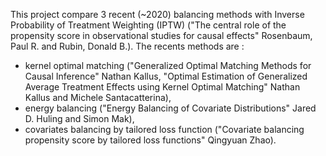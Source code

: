 This project compare 3 recent (~2020) balancing methods with Inverse Probability of Treatment Weighting (IPTW) ("The central role of the propensity score in observational studies for causal effects" Rosenbaum, Paul R. and Rubin, Donald B.). The recents methods are :
  - kernel optimal matching ("Generalized Optimal Matching Methods for Causal Inference" Nathan Kallus, "Optimal Estimation of Generalized Average Treatment Effects using Kernel Optimal Matching" Nathan Kallus and Michele Santacatterina),
  - energy balancing ("Energy Balancing of Covariate Distributions" Jared D. Huling and Simon Mak),
  - covariates balancing by tailored loss function ("Covariate balancing propensity score by tailored loss functions" Qingyuan Zhao).
